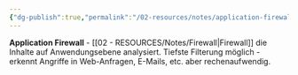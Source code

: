 ```yaml
---
{"dg-publish":true,"permalink":"/02-resources/notes/application-firewall/","tags":["filter/anwendung","firewall/typ","informatik/netzwerk/firewall","sicherheit/it-sicherheit"],"noteIcon":"","updated":"2025-09-27T01:32:44.000+02:00"}
---
```



**Application Firewall** - [[02 - RESOURCES/Notes/Firewall\|Firewall]] die Inhalte auf Anwendungsebene analysiert.
Tiefste Filterung möglich - erkennt Angriffe in Web-Anfragen, E-Mails, etc. aber rechenaufwendig.